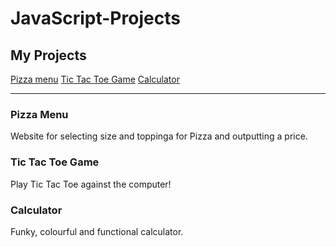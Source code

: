 # JavaScript-Projects

## My Projects

[Pizza menu](4myNicole/JavaScript-Projects/tree/main/Pizza_Project)
[Tic Tac Toe Game]()
[Calculator]()

<hr>

### Pizza Menu
Website for selecting size and toppinga for Pizza and outputting a price.

### Tic Tac Toe Game
Play Tic Tac Toe against the computer! 

### Calculator
Funky, colourful and functional calculator.
